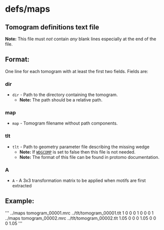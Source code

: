 # defs/maps

## Tomogram definitions text file
**Note:** This file must _not_ contain _any_ blank lines especially at the end
of the file.

## Format:
One line for each tomogram with at least the first two fields. Fields are:

### dir
* `dir` - Path to the directory containing the tomogram.
    * **Note:** The path should be a relative path.

### map
* `map` - Tomogram filename without path components. 

### tlt
* `tlt` - Path to geometry parameter file describing the missing wedge
    * **Note:** If [`WDGCOMP`](i3param.md#wdgcomp) is set to false then this
      file is not needed.
    * **Note:** The format of this file can be found in protomo documentation.

### A
* `A` - A 3x3 transformation matrix to be applied when motifs are first
  extracted 


## Example:
'''
../maps tomogram_00001.mrc ../tlt/tomogram_00001.tlt 1 0 0 0 1 0 0 0 1
../maps tomogram_00002.mrc ../tlt/tomogram_00002.tlt 1.05 0 0 0 1.05 0 0 0 1.05
'''
